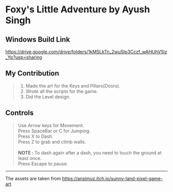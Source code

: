 # Foxy's Little Adventure by Ayush Singh

## Windows Build Link
https://drive.google.com/drive/folders/1kMSLkTn_2wuSlp3Cczf_wAHUhV5lz_Yp?usp=sharing

## My Contribution

>1. Made the art for the Keys and Pillars(Doors).
>2. Wrote all the scripts for the game.
>3. Did the Level design.

## Controls

> Use Arrow keys for Movement.<br>
> Press SpaceBar or C for Jumping.<br>
> Press X to Dash.<br>
> Press Z to grab and climb walls.<br>
> <br>
> **NOTE :** To dash again after a dash, you need to touch the ground at least once.<br>
> Press Escape to pause.<br>

---------

The assets are taken from https://ansimuz.itch.io/sunny-land-pixel-game-art